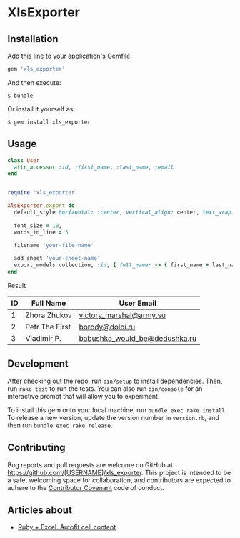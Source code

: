 # XlsExporter

## Installation

Add this line to your application's Gemfile:

```ruby
gem 'xls_exporter'
```

And then execute:

    $ bundle

Or install it yourself as:

    $ gem install xls_exporter

## Usage

```ruby
class User
  attr_accessor :id, :first_name, :last_name, :email
end


require 'xls_exporter'

XlsExporter.export do
  default_style horizontal: :center, vertical_align: center, text_wrap: true
  
  font_size = 10,
  words_in_line = 5
  
  filename 'your-file-name'

  add_sheet 'your-sheet-name'
  export_models collection, :id, { full_name: -> { first_name + last_name } }, { user_email: :email }
end
```

Result

| ID | Full Name      | User Email                    |
|----|----------------|-------------------------------|
| 1  | Zhora Zhukov   | victory_marshal@army.su       |
| 2  | Petr The First | borody@doloi.ru               | 
| 3  | Vladimir P.    | babushka_would_be@dedushka.ru |


## Development

After checking out the repo, run `bin/setup` to install dependencies. Then, run `rake test` to run the tests. You can also run `bin/console` for an interactive prompt that will allow you to experiment.

To install this gem onto your local machine, run `bundle exec rake install`. To release a new version, update the version number in `version.rb`, and then run `bundle exec rake release`.

## Contributing

Bug reports and pull requests are welcome on GitHub at https://github.com/[USERNAME]/xls_exporter. This project is intended to be a safe, welcoming space for collaboration, and contributors are expected to adhere to the [Contributor Covenant](http://contributor-covenant.org) code of conduct.

## Articles about

* [Ruby + Excel. Autofit cell content](https://medium.com/@kalashnikovisme/ruby-excel-autofit-cell-content-c1cd1e329706)
